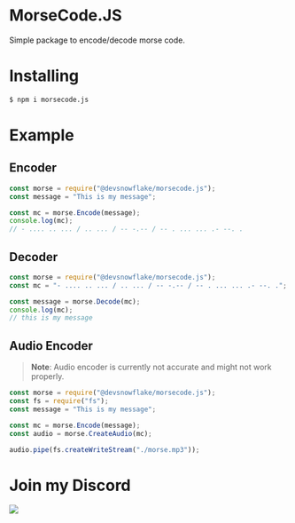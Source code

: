 # MorseCode.JS
Simple package to encode/decode morse code.

# Installing

```sh
$ npm i morsecode.js
```

# Example

## Encoder

```js
const morse = require("@devsnowflake/morsecode.js");
const message = "This is my message";

const mc = morse.Encode(message);
console.log(mc);
// - .... .. ... / .. ... / -- -.-- / -- . ... ... .- --. .
```

## Decoder

```js
const morse = require("@devsnowflake/morsecode.js");
const mc = "- .... .. ... / .. ... / -- -.-- / -- . ... ... .- --. .";

const message = morse.Decode(mc);
console.log(mc);
// this is my message
```

## Audio Encoder

> **Note**: Audio encoder is currently not accurate and might not work properly.

```js
const morse = require("@devsnowflake/morsecode.js");
const fs = require("fs");
const message = "This is my message";

const mc = morse.Encode(message);
const audio = morse.CreateAudio(mc);

audio.pipe(fs.createWriteStream("./morse.mp3"));
```

# Join my Discord
[![](https://i.imgur.com/f6hNUfc.png)](https://discord.gg/2SUybzb)